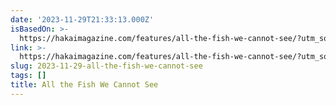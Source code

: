 ```yaml
---
date: '2023-11-29T21:33:13.000Z'
isBasedOn: >-
  https://hakaimagazine.com/features/all-the-fish-we-cannot-see/?utm_source=pocket-newtab-en-us
link: >-
  https://hakaimagazine.com/features/all-the-fish-we-cannot-see/?utm_source=pocket-newtab-en-us
slug: 2023-11-29-all-the-fish-we-cannot-see
tags: []
title: All the Fish We Cannot See
---
```



